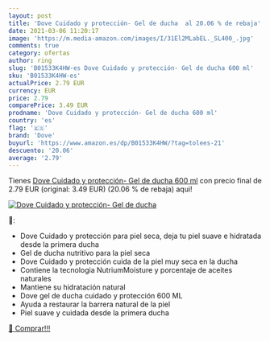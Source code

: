 ```yaml
---
layout: post
title: 'Dove Cuidado y protección- Gel de ducha  al 20.06 % de rebaja'
date: 2021-03-06 11:20:17
image: 'https://m.media-amazon.com/images/I/31El2MLabEL._SL400_.jpg'
comments: true
category: ofertas
author: ring
slug: 'B01533K4HW-es Dove Cuidado y protección- Gel de ducha 600 ml'
sku: 'B01533K4HW-es'
actualPrice: 2.79 EUR
currency: EUR
price: 2.79
comparePrice: 3.49 EUR
prodname: 'Dove Cuidado y protección- Gel de ducha 600 ml'
country: 'es'
flag: '🇪🇸'
brand: 'Dove'
buyurl: 'https://www.amazon.es/dp/B01533K4HW/?tag=tolees-21'
descuento: '20.06'
average: '2.79'
---
```


Tienes [Dove Cuidado y protección- Gel de ducha 600 ml](https://www.amazon.es/dp/B01533K4HW/?tag=tolees-21) con precio final de  2.79 EUR (original: 3.49 EUR) (20.06 %  de rebaja) aqui!

[![Dove Cuidado y protección- Gel de ducha ](https://m.media-amazon.com/images/I/31El2MLabEL._SL400_.jpg)](https://www.amazon.es/dp/B01533K4HW/?tag=tolees-21)

🔎:

- Dove Cuidado y protección para piel seca, deja tu piel suave e hidratada desde la primera ducha
- Gel de ducha nutritivo para la piel seca
- Dove Cuidado y protección cuida de la piel muy seca en la ducha
- Contiene la tecnologia NutriumMoisture y porcentaje de aceites naturales
- Mantiene su hidratación natural
- Dove gel de ducha cuidado y protección 600 ML
- Ayuda a restaurar la barrera natural de la piel
- Piel suave y cuidada desde la primera ducha

[🛒 Comprar!!!](https://www.amazon.es/dp/B01533K4HW/?tag=tolees-21)
